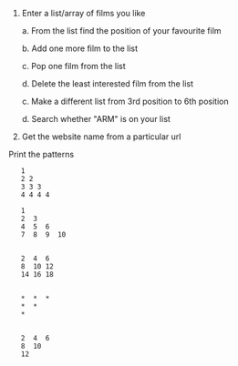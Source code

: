 1. Enter a list/array of films you like


    a. From the list find the position of your favourite film


    b. Add one more film to the list


    c. Pop one film from the list


    d. Delete the least interested film from the list


    c. Make a different list from 3rd position to 6th position


    d. Search whether "ARM" is on your list
    

2. Get the website name from a particular url


Print the patterns

```
   1
   2 2
   3 3 3
   4 4 4 4
   ```
```
   1
   2  3
   4  5  6
   7  8  9  10
```
```

   2  4  6
   8  10 12
   14 16 18
```
```

   *  *  *
   *  *  
   *
```
```

   2  4  6
   8  10
   12

   ```

